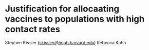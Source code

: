 # Justification for allocaating vaccines to populations with high contact rates
Stephen Kissler (skissler@hsph.harvard.edu)
Rebecca Kahn